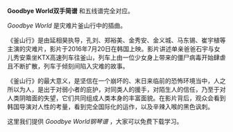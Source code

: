 

**Goodbye World双手简谱** 和五线谱完全对应。

_Goodbye World_ 是灾难片釜山行中的插曲。

《釜山行》是由延相昊执导，孔刘、郑裕美、金秀安、金义城、马东锡、崔宇植等主演的灾难片，影片于2016年7月20日在韩国上映。影片讲述单亲爸爸石宇与女儿秀安乘坐KTX高速列车往釜山，列车上由一位少女身上带来的僵尸病毒开始肆虐且不断扩散，列车于倾刻间陷入灾难的故事。

《釜山行》的最大意义，是坚信在一个崩坏的、末日来临前的恐怖环境当中，人之所以为人，是出于对弱小者的庇护，对同类人的援手，对陌生人的信任，乃至于对人类阴暗面的失望，它们共同组成人类本身的丰富面貌。在影片背后，观众会看到韩国导演对人性的考量，看到完全国际化的运作，以及辛辣入喉的黑色讽刺。

这里我们提供 _Goodbye World钢琴谱_ ，大家可以免费下载学习。

